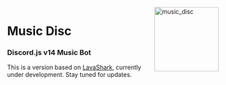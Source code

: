 <img width="150" height="150" align="right" style="float: right; margin: 0 10px 0 0;" alt="music_disc" src="public/imgs/logo2.png">

# Music Disc 


### Discord.js v14 Music Bot  
This is a version based on [LavaShark](https://lavashark.js.org/), currently under development. Stay tuned for updates.